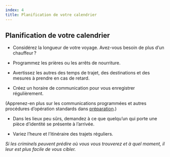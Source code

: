 ```yaml
---
index: 4
title: Planification de votre calendrier
---
```

## Planification de votre calendrier

*   Considérez la longueur de votre voyage. Avez-vous besoin de plus d’un chauffeur ?

*   Programmez les prières ou les arrêts de nourriture.

*   Avertissez les autres des temps de trajet, des destinations et des mesures à prendre en cas de retard.

*   Créez un horaire de communication pour vous enregistrer régulièrement.

(Apprenez-en plus sur les communications programmées et autres procédures d’opération standards dans [préparation](umbrella://travel/preparation).)

*   Dans les lieux peu sûrs, demandez à ce que quelqu’un qui porte une pièce d’identité se présente à l’arrivée.

*   Variez l’heure et l’itinéraire des trajets réguliers.

*Si les criminels peuvent prédire où vous vous trouverez et à quel moment, il leur est plus facile de vous cibler.*